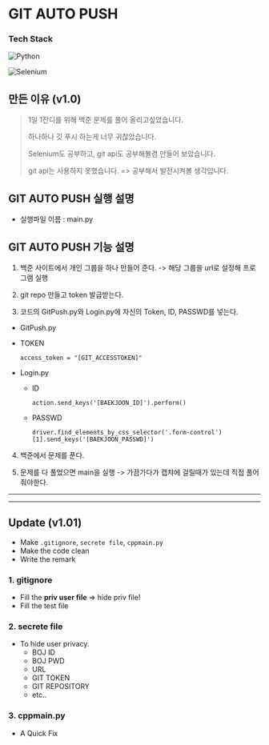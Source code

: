 # GIT AUTO PUSH



### Tech Stack

![Python](https://img.shields.io/badge/Python-3766AB?style=flat-square&logo=Python&logoColor=white) &nbsp;

![Selenium](https://img.shields.io/badge/Selenium-43B02A?style=flat-square&logo=Selenium&logoColor=white) &nbsp;





## 만든 이유 (v1.0)

> 1일 1잔디를 위해 백준 문제를 풀어 올리고싶었습니다. 
>
> 하나하나 깃 푸시 하는게 너무 귀찮았습니다. 
>
> Selenium도 공부하고, git api도 공부해볼겸 만들어 보았습니다. 
>
> git api는 사용하지 못했습니다. => 공부해서 발전시켜볼 생각입니다.



## GIT AUTO PUSH 실행 설명

- 실행파일 이름 : main.py



## GIT AUTO PUSH 기능 설명

1. 백준 사이트에서 개인 그룹을 하나 만들어 준다. -> 해당 그룹을 url로 설정해 프로그램 실행

2. git repo 만들고 token 발급받는다.

3. 코드의 GitPush.py와 Login.py에 자신의 Token, ID, PASSWD를 넣는다.

- GitPush.py

- TOKEN  

  ```access_token = "[GIT_ACCESSTOKEN]"```

- Login.py

  - ID  

    ```action.send_keys('[BAEKJOON_ID]').perform()```

  - PASSWD  

    ```driver.find_elements_by_css_selector('.form-control')[1].send_keys('[BAEKJOON_PASSWD]')```
  

4. 백준에서 문제를 푼다.

5. 문제를 다 풀었으면 main을 실행 -> 가끔가다가 캡챠에 걸릴때가 있는데 직접 풀어줘야한다.



----

----



## Update (v1.01)

- Make `.gitignore`, `secrete file`, `cppmain.py`
- Make the code clean
- Write the remark



### 1. gitignore

- Fill the **priv user file** => hide priv file!
- Fill the test file



### 2. secrete file

- To hide user privacy.
  - BOJ ID
  - BOJ PWD
  - URL
  - GIT TOKEN
  - GIT REPOSITORY
  - etc..



### 3. cppmain.py

- A Quick Fix